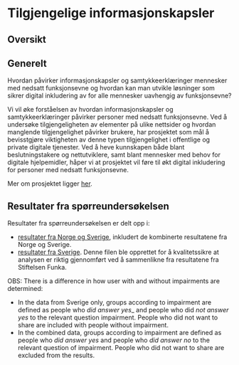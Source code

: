 # Tilgjengelige informasjonskapsler

## Oversikt

## Generelt

Hvordan påvirker informasjonskapsler og samtykkeerklæringer mennesker med nedsatt funksjonsevne og hvordan kan man utvikle løsninger som sikrer digital inkludering av for alle mennesker uavhengig av funksjonsevne?

Vi vil øke forståelsen av hvordan informasjonskapsler og samtykkeerklæringer påvirker personer med nedsatt funksjonsevne. Ved å undersøke tilgjengeligheten av elementer på ulike nettsider og hvordan manglende tilgjengelighet påvirker brukere, har prosjektet som mål å bevisstgjøre viktigheten av denne typen tilgjengelighet i offentlige og private digitale tjenester. Ved å heve kunnskapen både blant beslutningstakere og nettutviklere, samt blant mennesker med behov for digitale hjelpemidler, håper vi at prosjektet vil føre til økt digital inkludering for personer med nedsatt funksjonsevne. 

Mer om prosjektet ligger [her](https://nr.no/prosjekter/tilgjengelige-informasjonskapsler/).

## Resultater fra spørreundersøkelsen

Resultater fra spørreundersøkelsen er delt opp i:
* [resultater fra Norge og Sverige](RESULTS-ALL.md), inkludert de kombinerte resultatene fra Norge og Sverige.
* [resultater fra Sverige](RESULTS-SE.md). Denne filen ble opprettet for å kvalitetssikre at analysen er riktig gjennomført ved å sammenlikne fra resultatene fra Stiftelsen Funka. 

OBS: There is a difference in how user with and without impairments are determined:
* In the data from Sverige only, groups according to impairment are defined as people who _did answer yes__ and people who did _not answer yes_ to the relevant question impairment. People who did not want to share are included with people without impairment.
* In the combined data, groups according to impairment are defined as people who _did answer yes_ and people who _did answer no_ to the relevant question of impairment. People who did not want to share are excluded from the results.